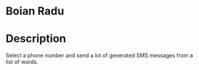 # Boian Radu

# Description 
Select a phone number and send a lot of generated SMS messages from a list of words.